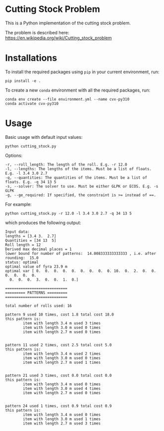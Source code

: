 # Cutting Stock Problem

This is a Python implementation of the cutting stock problem.

The problem is described here: https://en.wikipedia.org/wiki/Cutting_stock_problem

# Installations

To install the required packages using `pip` in your current environment, run:

`pip install -e .`

To create a new `conda` environment with all the required packages, run:

```
conda env create --file environment.yml --name cvx-py310
conda activate cvx-py310
```

# Usage

Basic usage with default input values:

`python cutting_stock.py`

Options:

```
-r, --roll_length: The length of the roll. E.g. -r 12.0
-l, --lengths: The lengths of the items. Must be a list of floats. E.g. -l 3.4 3.0 2.7
-q, --quantities: The quantities of the items. Must be a list of floats. E.g. -q 34 13 5
-s, --solver: The solver to use. Must be either GLPK or ECOS. E.g. -s GLPK
-g, --ge_required: If specified, the constraint is >= instead of ==.
```

For example:

`python cutting_stock.py -r 12.0 -l 3.4 3.0 2.7 -q 34 13 5`

which produces the following output:

```
Input data:
lengths = [3.4 3.  2.7]
Quantities = [34 13  5]
Roll length = 12
Derived max decimal places = 1
lower bound for number of patterns:  14.008333333333333 , i.e. after rounding:  15.0
status: optimal
optimal value of fyra 23.9 m
optimal var [ 0.  0.  0.  0.  0.  0.  0.  0.  0. 10.  0.  2.  0.  0.  0.  0.  0.  0.
  0.  0.  0.  3.  0.  0.  1.  0.]

============================
========= PATTERNS =========
============================

total number of rolls used: 16 

pattern 9 used 10 times, cost 1.8 total cost 18.0
this pattern is:
        item with length 3.4 m used 3 times
        item with length 3.0 m used 0 times
        item with length 2.7 m used 0 times


pattern 11 used 2 times, cost 2.5 total cost 5.0
this pattern is:
        item with length 3.4 m used 2 times
        item with length 3.0 m used 0 times
        item with length 2.7 m used 1 times


pattern 21 used 3 times, cost 0.0 total cost 0.0
this pattern is:
        item with length 3.4 m used 0 times
        item with length 3.0 m used 4 times
        item with length 2.7 m used 0 times


pattern 24 used 1 times, cost 0.9 total cost 0.9
this pattern is:
        item with length 3.4 m used 0 times
        item with length 3.0 m used 1 times
        item with length 2.7 m used 3 times
```
